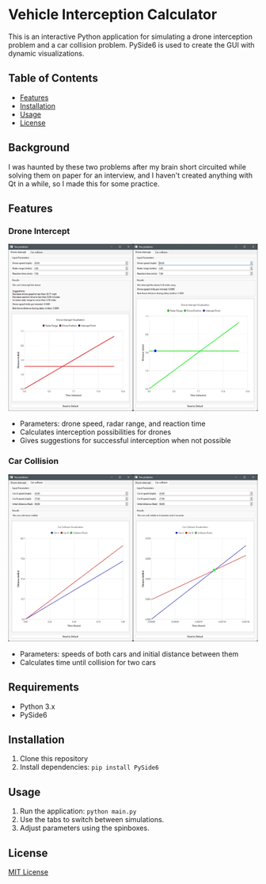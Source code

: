 # Vehicle Interception Calculator

This is an interactive Python application for simulating a drone interception problem and a car collision problem. PySide6 is used to create the GUI with dynamic visualizations.

## Table of Contents

- [Features](#features)
- [Installation](#installation)
- [Usage](#usage)
- [License](#license)

## Background

I was haunted by these two problems after my brain short circuited while solving them on paper for an interview, and I haven't created anything with Qt in a while, so I made this for some practice.

## Features

### Drone Intercept
![](assets/screenshot-drone-intercept.webp)
- Parameters: drone speed, radar range, and reaction time
- Calculates interception possibilities for drones
- Gives suggestions for successful interception when not possible


### Car Collision
![](assets/screenshot-car-collision.webp)
- Parameters: speeds of both cars and initial distance between them
- Calculates time until collision for two cars

## Requirements
- Python 3.x
- PySide6

## Installation

1. Clone this repository
2. Install dependencies: `pip install PySide6`

## Usage

1. Run the application:
    `python main.py`
2. Use the tabs to switch between simulations. 
3. Adjust parameters using the spinboxes.

## License

[MIT License](LICENSE)